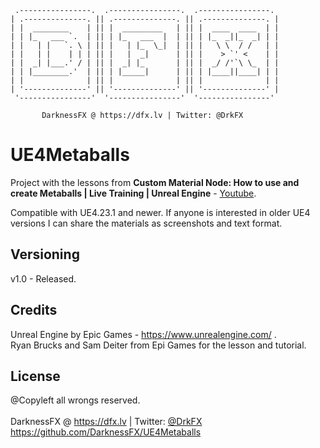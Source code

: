      .----------------.  .----------------.  .----------------. 
    | .--------------. || .--------------. || .--------------. |
    | |  ________    | || |  _________   | || |  ____  ____  | |
    | | |_   ___ `.  | || | |_   ___  |  | || | |_  _||_  _| | |
    | |   | |   `. \ | || |   | |_  \_|  | || |   \ \  / /   | |
    | |   | |    | | | || |   |  _|      | || |    > `' <    | |
    | |  _| |___.' / | || |  _| |_       | || |  _/ /'`\ \_  | |
    | | |________.'  | || | |_____|      | || | |____||____| | |
    | |              | || |              | || |              | |
    | '--------------' || '--------------' || '--------------' |
     '----------------'  '----------------'  '----------------' 

           DarknessFX @ https://dfx.lv | Twitter: @DrkFX

# UE4Metaballs

Project with the lessons from <b>Custom Material Node: How to use and create Metaballs | Live Training | Unreal Engine</b> - <a href="https://www.youtube.com/watch?v=HaUAfgrZjlU" target="_blank">Youtube</a>. 

Compatible with UE4.23.1 and newer. If anyone is interested in older UE4 versions I can share the materials as screenshots and text format.

## Versioning

v1.0 - Released.

## Credits

Unreal Engine by Epic Games - https://www.unrealengine.com/ .<br/>
Ryan Brucks and Sam Deiter from Epi Games for the lesson and tutorial.<br/>

## License

@Copyleft all wrongs reserved. <br/><br/>
DarknessFX @ <a href="https://dfx.lv" target="_blank">https://dfx.lv</a> | Twitter: <a href="https://twitter.com/DrkFX" target="_blank">@DrkFX</a> <br/>https://github.com/DarknessFX/UE4Metaballs
